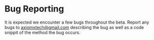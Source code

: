 # Bug Reporting

It is expected we encounter a few bugs throughout the beta. Report any bugs to axiomxtech@gmail.com describing the bug as well as a code snippit of the method the bug occurs.
